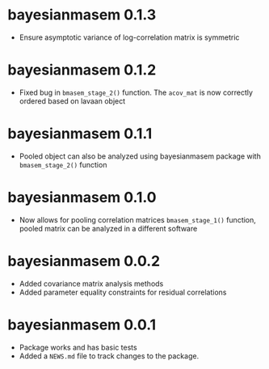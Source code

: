 # bayesianmasem 0.1.3

* Ensure asymptotic variance of log-correlation matrix is symmetric

# bayesianmasem 0.1.2

* Fixed bug in `bmasem_stage_2()` function. The `acov_mat` is now correctly ordered based on lavaan object

# bayesianmasem 0.1.1

* Pooled object can also be analyzed using bayesianmasem package with `bmasem_stage_2()` function

# bayesianmasem 0.1.0

* Now allows for pooling correlation matrices `bmasem_stage_1()` function, pooled matrix can be analyzed in a different software

# bayesianmasem 0.0.2

* Added covariance matrix analysis methods
* Added parameter equality constraints for residual correlations

# bayesianmasem 0.0.1

* Package works and has basic tests
* Added a `NEWS.md` file to track changes to the package.
